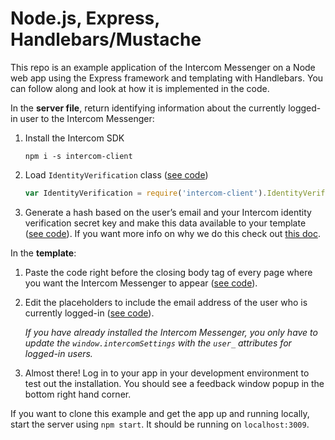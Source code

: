 # Node.js, Express, Handlebars/Mustache

This repo is an example application of the Intercom Messenger on a Node web app using the Express framework and templating with Handlebars. You can follow along and look at how it is implemented in the code.

In the **server file**, return identifying information about the currently logged-in user to the Intercom Messenger:
1. Install the Intercom SDK
    ```
    npm i -s intercom-client
    ```
1. Load `IdentityVerification` class ([see code](https://github.com/intercom/intercom-install-examples/blob/fe3d94bc0ce42675ff458c5dda7a881e6875cda0/node-express-handlebars/app.js#L3))
    ```js
    var IdentityVerification = require('intercom-client').IdentityVerification;
    ```
1. Generate a hash based on the user’s email and your Intercom identity verification secret key and make this data available to your template ([see code](https://github.com/intercom/intercom-install-examples/blob/fe3d94bc0ce42675ff458c5dda7a881e6875cda0/node-express-handlebars/app.js#L24)). If you want more info on why we do this check out [this doc](https://docs.intercom.com/configure-intercom-for-your-product-or-site/staying-secure/enable-identity-verification-on-your-web-product).

In the **template**:
1. Paste the code right before the closing body tag of every page where you want the Intercom Messenger to appear ([see code](https://github.com/intercom/intercom-install-examples/blob/fe3d94bc0ce42675ff458c5dda7a881e6875cda0/node-express-handlebars/views/index.hbs#L16)).
1. Edit the placeholders to include the email address of the user who is currently logged-in ([see code](https://github.com/intercom/intercom-install-examples/blob/fe3d94bc0ce42675ff458c5dda7a881e6875cda0/node-express-handlebars/views/index.hbs#L21)).

   *If you have already installed the Intercom Messenger, you only have to update the `window.intercomSettings` with the `user_` attributes for logged-in users.*

1. Almost there! Log in to your app in your development environment to test out the installation. You should see a feedback window popup in the bottom right hand corner.

If you want to clone this example and get the app up and running locally, start the server using `npm start`. It should be running on `localhost:3009`.
